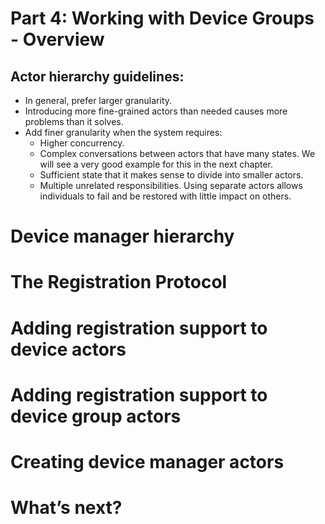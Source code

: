 # Part 4: Working with Device Groups - Overview 
## Actor hierarchy guidelines:
- In general, prefer larger granularity. 
- Introducing more fine-grained actors than needed causes more problems than it solves.
- Add finer granularity when the system requires:
    - Higher concurrency.
    - Complex conversations between actors that have many states. We will see a very good example for this in the next chapter.
    - Sufficient state that it makes sense to divide into smaller actors.
    - Multiple unrelated responsibilities. Using separate actors allows individuals to fail and be restored with little impact on others.

# Device manager hierarchy
# The Registration Protocol
# Adding registration support to device actors
# Adding registration support to device group actors
# Creating device manager actors
# What’s next?
